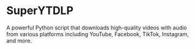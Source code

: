 # SuperYTDLP
A powerful Python script that downloads high-quality videos with audio from various platforms including YouTube, Facebook, TikTok, Instagram, and more.

